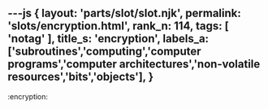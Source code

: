 ---js
{
  layout: 'parts/slot/slot.njk',
  permalink: 'slots/encryption.html',
  rank_n: 114,
  tags: [ 'notag' ],
  title_s: 'encryption',
  labels_a: ['subroutines','computing','computer programs','computer architectures','non-volatile resources','bits','objects'],
}
---
:encryption:

